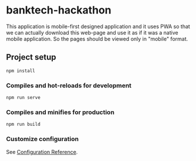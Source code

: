 # banktech-hackathon

This application is mobile-first designed application and it uses PWA so that we can actually download this web-page and use it as if it was a native mobile application. So the pages should be viewed only in "mobile" format.

## Project setup

```
npm install
```

### Compiles and hot-reloads for development

```
npm run serve
```

### Compiles and minifies for production

```
npm run build
```

### Customize configuration

See [Configuration Reference](https://cli.vuejs.org/config/).
